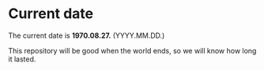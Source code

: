 # Current date

The current date is **1970.08.27.** (YYYY.MM.DD.)

This repository will be good when the world ends, so we will know how long it lasted.
